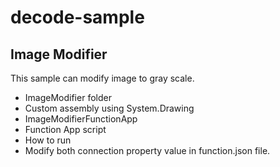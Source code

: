 # decode-sample

## Image Modifier

This sample can modify image to gray scale.

* ImageModifier folder
 * Custom assembly using System.Drawing
* ImageModifierFunctionApp
 * Function App script
* How to run
 * Modify both connection property value in function.json file.
